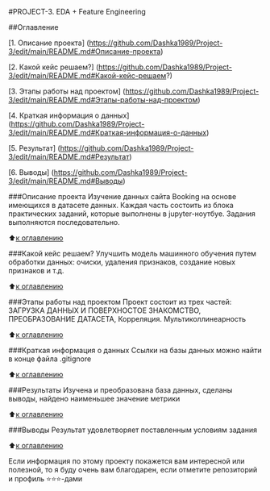 #PROJECT-3.  EDA + Feature Engineering

##Оглавление

[1. Описание проекта] (https://github.com/Dashka1989/Project-3/edit/main/README.md#Описание-проекта)

[2. Какой кейс решаем?] (https://github.com/Dashka1989/Project-3/edit/main/README.md#Какой-кейс-решаем?)

[3. Этапы работы над проектом] (https://github.com/Dashka1989/Project-3/edit/main/README.md#Этапы-работы-над-проектом)

[4. Краткая информация о данных] (https://github.com/Dashka1989/Project-3/edit/main/README.md#Краткая-информация-о-данных)

[5. Результат] (https://github.com/Dashka1989/Project-3/edit/main/README.md#Результат)

[6. Выводы] (https://github.com/Dashka1989/Project-3/edit/main/README.md#Выводы)

###Описание проекта 
Изучение данных сайта Booking на основе имеющихся в датасете данных. Каждая часть состоить из блока практических заданий, которые выполнены в jupyter-ноутбуе. Задания выполняются последовательно.

:arrow_up:[к оглавлению](https://github.com/Dashka1989/Project-3/edit/main/README.md#Оглавление)

###Какой кейс решаем?
Улучшить модель машинного обучения путем обработки данных: очиски, удаления признаков, создание новых признаков и т.д.

:arrow_up:[к оглавлению](https://github.com/Dashka1989/Project-3/edit/main/README.md#Оглавление)

###Этапы работы над проектом
Проект состоит из трех частей:
ЗАГРУЗКА ДАННЫХ И ПОВЕРХНОСТОЕ ЗНАКОМСТВО, ПРЕОБРАЗОВАНИЕ ДАТАСЕТА, Корреляция. Мультиколлинеарность

:arrow_up:[к оглавлению](https://github.com/Dashka1989/Project-3/edit/main/README.md#Оглавление)

###Краткая информация о данных
Ссылки на базы данных можно найти в конце файла .gitignore

:arrow_up:[к оглавлению](https://github.com/Dashka1989/Project-3/edit/main/README.md#Оглавление)

###Результаты
Изучена и преобразована база данных, сделаны выводы, найдено наименьшее значение метрики 

:arrow_up:[к оглавлению](https://github.com/Dashka1989/Project-3/edit/main/README.md#Оглавление)

###Выводы
Результат удовлетворяет поставленным условиям задания

:arrow_up:[к оглавлению](https://github.com/Dashka1989/Project-3/edit/main/README.md#Оглавление)

Если информация по этому проекту покажется вам интересной или полезной, то я буду очень вам благодарен, если отметите репозиторий и профиль ⭐️⭐️⭐️-дами
